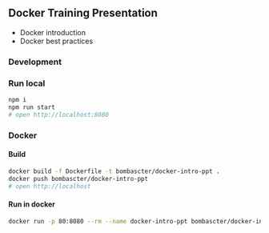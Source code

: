 ## Docker Training Presentation

* Docker introduction
* Docker best practices

### Development

### Run local

```bash
npm i
npm run start
# open http://localhost:8080
```

### Docker

#### Build 

```bash
docker build -f Dockerfile -t bombascter/docker-intro-ppt .
docker push bombascter/docker-intro-ppt
# open http://localhost
```

#### Run in docker

```bash
docker run -p 80:8080 --rm --name docker-intro-ppt bombascter/docker-intro-ppt
```
